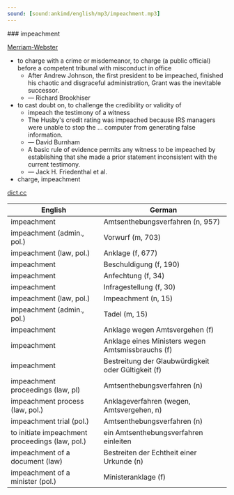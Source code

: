 ```yaml
---
sound: [sound:ankimd/english/mp3/impeachment.mp3]
---
```


\### impeachment

[Merriam-Webster](https://www.merriam-webster.com/dictionary/impeachment)

- to charge with a crime or misdemeanor, to charge (a public official) before a competent tribunal with misconduct in office
    - After Andrew Johnson, the first president to be impeached, finished his chaotic and disgraceful administration, Grant was the inevitable successor.
    - — Richard Brookhiser
- to cast doubt on, to challenge the credibility or validity of
    - impeach the testimony of a witness
    - The Husby's credit rating was impeached because IRS managers were unable to stop the … computer from generating false information.
    - — David Burnham
    - A basic rule of evidence permits any witness to be impeached by establishing that she made a prior statement inconsistent with the current testimony.
    - — Jack H. Friedenthal et al.
- charge, impeachment

[dict.cc](https://www.dict.cc/impeachment)

| English        | German       |
| -------------- | ------------ |
| impeachment | Amtsenthebungsverfahren (n, 957) |
| impeachment (admin., pol.) | Vorwurf (m, 703) |
| impeachment (law, pol.) | Anklage (f, 677) |
| impeachment | Beschuldigung (f, 190) |
| impeachment | Anfechtung (f, 34) |
| impeachment | Infragestellung (f, 30) |
| impeachment (law, pol.) | Impeachment (n, 15) |
| impeachment (admin., pol.) | Tadel (m, 15) |
| impeachment | Anklage wegen Amtsvergehen (f) |
| impeachment | Anklage eines Ministers wegen Amtsmissbrauchs (f) |
| impeachment | Bestreitung der Glaubwürdigkeit oder Gültigkeit (f) |
| impeachment proceedings (law, pl) | Amtsenthebungsverfahren (n) |
| impeachment process (law, pol.) | Anklageverfahren (wegen, Amtsvergehen, n) |
| impeachment trial (pol.) | Amtsenthebungsverfahren (n) |
| to initiate impeachment proceedings (law, pol.) | ein Amtsenthebungsverfahren einleiten |
| impeachment of a document (law) | Bestreiten der Echtheit einer Urkunde (n) |
| impeachment of a minister (pol.) | Ministeranklage (f) |
